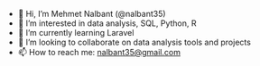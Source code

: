 - 👋 Hi, I’m Mehmet Nalbant (@nalbant35)
- 👀 I’m interested in data analysis, SQL, Python, R
- 🌱 I’m currently learning Laravel
- 💞️ I’m looking to collaborate on data analysis tools and projects
- 📫 How to reach me: nalbant35@gmail.com

<!---
nalbant35/nalbant35 is a ✨ special ✨ repository because its `README.md` (this file) appears on your GitHub profile.
You can click the Preview link to take a look at your changes.
--->
